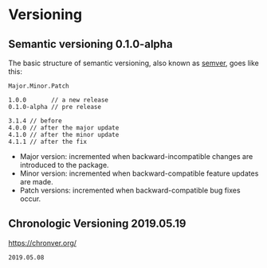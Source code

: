 # Versioning
## Semantic versioning 0.1.0-alpha

The basic structure of semantic versioning, also known as [semver](https://semver.org/), goes like this:

`Major.Minor.Patch`

```no-highlight
1.0.0       // a new release
0.1.0-alpha // pre release

3.1.4 // before
4.0.0 // after the major update
4.1.0 // after the minor update
4.1.1 // after the fix
```

* Major version: incremented when backward-incompatible changes are introduced to the package.
* Minor version: incremented when backward-compatible feature updates are made.
* Patch versions: incremented when backward-compatible bug fixes occur.

## Chronologic Versioning 2019.05.19

https://chronver.org/

```
2019.05.08
```